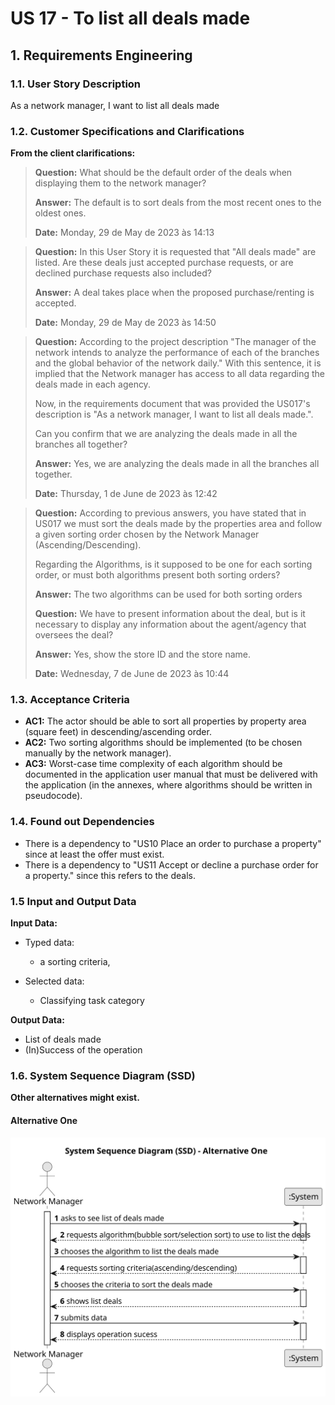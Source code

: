 # US 17 - To list all deals made

## 1. Requirements Engineering


### 1.1. User Story Description


As a network manager, I want to list all deals made


### 1.2. Customer Specifications and Clarifications


**From the client clarifications:**

> **Question:** What should be the default order of the deals when displaying them to the network manager?
>
> **Answer:** The default is to sort deals from the most recent ones to the oldest ones.
>
> **Date:** Monday, 29 de May de 2023 às 14:13

> **Question:** In this User Story it is requested that "All deals made" are listed. Are these deals just accepted purchase requests, or are declined purchase requests also included?
>  
> **Answer:** A deal takes place when the proposed purchase/renting is accepted.
> 
> **Date:** Monday, 29 de May de 2023 às 14:50

> **Question:** According to the project description "The manager of the network intends to analyze the performance of each of the branches and the global behavior of the network daily." With this sentence, it is implied that the Network manager has access to all data regarding the deals made in each agency.
> 
> Now, in the requirements document that was provided the US017's description is "As a network manager, I want to list all deals made.".
> 
> Can you confirm that we are analyzing the deals made in all the branches all together?
> 
> **Answer:** Yes, we are analyzing the deals made in all the branches all together.
>
> **Date:** Thursday, 1 de June de 2023 às 12:42

> **Question:** According to previous answers, you have stated that in US017 we must sort the deals made by the properties area and follow a given sorting order chosen by the Network Manager (Ascending/Descending).
>
> Regarding the Algorithms, is it supposed to be one for each sorting order, or must both algorithms present both sorting orders?
>
> **Answer:** The two algorithms can be used for both sorting orders
> 
> **Question:** We have to present information about the deal, but is it necessary to display any information about the agent/agency that oversees the deal?
>
> **Answer:** Yes, show the store ID and the store name.
>
> **Date:**  Wednesday, 7 de June de 2023 às 10:44


### 1.3. Acceptance Criteria


* **AC1:** The actor should be able to sort all properties by property area (square feet)
  in descending/ascending order.
* **AC2:** Two sorting algorithms should be implemented (to be chosen manually by
  the network manager).
* **AC3:** Worst-case time complexity of each algorithm should be documented in the
  application user manual that must be delivered with the application (in the
  annexes, where algorithms should be written in pseudocode).


### 1.4. Found out Dependencies


* There is a dependency to "US10 Place an order to purchase a property" since at least the offer must exist.
* There is a dependency to "US11 Accept or decline a purchase order for a property." since this refers to the deals.


### 1.5 Input and Output Data


**Input Data:**

* Typed data:
	* a sorting criteria,
	
* Selected data:
	* Classifying task category 


**Output Data:**

* List of deals made
* (In)Success of the operation

### 1.6. System Sequence Diagram (SSD)

**Other alternatives might exist.**

#### Alternative One

![System Sequence Diagram - Alternative One](svg/us17-system-sequence-diagram.svg)
